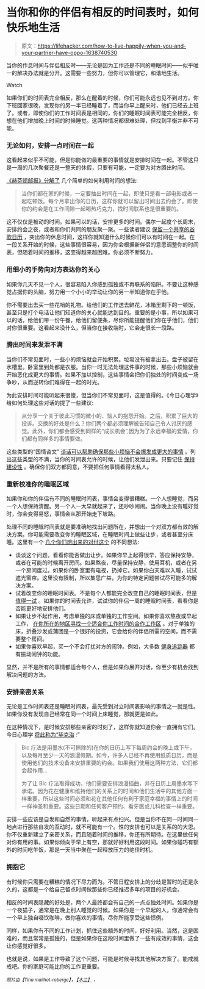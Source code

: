 # 当你和你的伴侣有相反的时间表时，如何快乐地生活

> 原文：<https://lifehacker.com/how-to-live-happily-when-you-and-your-partner-have-oppo-1638740530>

当你的作息时间与伴侣相反时——无论是因为工作还是不同的睡眠时间——似乎唯一的解决办法就是分开。这需要一些努力，但你可以管理它，和谐地生活。

Watch

如果你们的时间表完全相反，那么在醒着的时候，你们可能永远也见不到对方。你下班回家很晚，发现你的另一半已经睡着了，而当你早上醒来时，他们已经去上班了。或者，即使你们的工作时间表是相同的，你们的睡眠时间表可能完全相反，你想在他们增加晚上时间的时候睡觉。这两种情况都很难处理，但找到平衡并非不可能。

### 无论如何，安排一点时间在一起

这看起来似乎不可能，但是你能做的最重要的事情就是安排时间在一起。不管这只是一周的几次聚餐还是一整天的休假，只要有可能，一定要为对方腾出时间。

[《赫芬顿邮报》分解了](http://www.huffingtonpost.com/knowmore-tv/how-to-make-a-relationship-work_b_5341040.html) 几个简单的如何利用时间的想法:

> 当你们都在家的时候，一定要抽出时间在一起，即使只是看一部电影或者一起吃顿饭。每个月拿出你的日历，这样你就可以留出时间出去约会了。即使你的约会是在工作间隙一起喝热巧克力，找时间联系也是很重要的。

这不仅仅是被动的时间。如果可以的话，安排更多的时间。偶尔一起度个长周末，安排约会之夜，或者和你们共同的朋友聚一聚。一些读者建议 [保留一个共享的谷歌日历](https://twitter.com/kingthor/status/514855601696821248) ，突出你的休息时间，这样你就知道什么时候你们可以有时间在一起。在一段关系开始的时候，这些事情很容易，因为你会根据新伴侣的意愿调整你的时间表，但随着时间的推移，这变得越来越困难。你必须不断努力。

### **用细小的手势向对方表达你的关心**

如果你几天不见一个人，很容易陷入你感到孤独或不再联系的陷阱。不要让这种感觉占据你的头脑，努力用一个小小的举动让你的另一半知道你在乎他。

你不需要出去买一些花哨的礼物。给他们的工作送去鲜花，冰箱里剩下的一顿饭，甚至只是打个电话让他们知道你的关心就能达到目的。重要的是小事，所以如果可以的话，给他们带一份午餐，给他们留便条，尽你所能提醒他们你在乎他们，他们对你很重要。这看起来没什么，但当你在接收端时，它会走很长一段路。

### 腾出时间来发泄不满

当你们不常见面时，一些小的烦恼就会开始积累。垃圾没有被拿出去。盘子被留在水槽里。卧室里到处都是衣服。当你一时无法处理这件事的时候，那些小烦恼就会开始恶化成更大的事情。如果不加以控制，这些事情会把你们独处的时间变成一场争吵，从而逆转你们难得在一起的时光。

为此安排时间可能听起来很傻，但当你们不常见面时，这是值得的。《今日心理学》给如何处理这些对话的提了一些建议:

> 从分享一个关于彼此习惯的微小的、恼人的抱怨开始。之后，积累了巨大的投诉。交换的好处是什么？你们两个都必须理解被告知自己令人讨厌的感觉。此外，你们都会感受到同样的“成长机会”,因为为了永远幸福的爱情，你们都有同样多的事情要做。

这些类型的“国情咨文” [谈话可以帮助确保那些小烦恼不会爆发成更大的事情](https://lifehacker.com/how-to-turn-an-argument-into-a-productive-discussion-1171337265) 。列出这些类型的不满，当你的时间表允许的时候，让他们发泄出来。只要记住 [保持建设性](http://lifehacker.com/how-to-give-criticism-without-sounding-like-a-jerk-5915687) 。确保你们双方都同意，不要把任何事情看得太私人。

### 重新校准你的睡眠区域

如果你和你的伴侣有不同的睡眠时间表，事情会变得很糟糕。一个人想睡觉，而另一个人想保持清醒。另一个人一大早就起来了，还吵吵闹闹。当你晚上没有睡好觉时，你会变得易怒，事情会从那开始走下坡路。

处理不同的睡眠时间表就是要准确地找出问题所在，并想出一个对双方都有效的解决方案。你可能需要改变你的睡眠区域，在睡眠时间上做些让步，或者甚至分床睡。这里有一个 [几个你们想出来的对付这个](http://lifehacker.com/how-do-you-deal-with-different-sleep-schedules-than-you-1632446710) 的不同想法:

*   谈谈这个问题，看看你能否做出让步。如果你早上起得很早，答应保持安静，或者在可能的时候离开房间。如果熬夜，尽量保持安静，使用耳机，或者在另一个房间度过。如果你的卧室里有电视，扔掉它。如果你白天难以入睡，试试遮光窗帘。这里没有限制，所以集思广益，为你的特定问题尝试尽可能多的解决方案。
*   试着改变你的睡眠时间表。不是每个人都能完全改变自己的睡眠时间表，但是 [值得一试](http://lifehacker.com/how-to-get-better-sleep-and-need-less-every-night-5971884) 。如果你的时间表允许，试试你的伴侣一周的睡眠时间表，看看你是否能更好地安排他们。
*   如果让步不起作用，考虑单独的床或单独的工作空间。如果你喜欢熬夜或早起工作， [在你所在的地区寻找一个适合你工作时间的合作工作区](http://lifehacker.com/the-coworking-directory-wiki-helps-find-a-coworking-cen-5813667) 。对于单独的床，折叠沙发或蒲团是一个很好的投资，它会给你的伴侣所需的空间，而不需要整个房间。
*   如果你喜欢早起，买一个不会打扰对方的闹钟。例如，大多数 [健身追踪器](http://lifehacker.com/five-best-fitness-tracking-appliances-5907870) 都有振动闹钟的功能。

显然，并不是所有的事情都适合每个人，但是如果你展开对话，你至少有机会找到解决问题的方法。

### 安排亲密关系

无论是工作时间表还是睡眠时间表，最先受到对立时间表影响的事情之一就是性。如果你没有发现自己经常在同一个时间上床睡觉，那就更是如此。

在这种情况下，是时候安排那些亲密的时刻了，这样你就知道你会一直拥有它们。今日心理学 [将此称为“毕克治](http://www.psychologytoday.com/blog/stronger-the-broken-places/201401/not-enough-time-intimacy) :”

> Bic 疗法是用墨水(不可擦除的)在你的日历上写下每周约会的晚上或下午，以及每月至少一天的浪漫假期。如今，许多人已经不再使用纸质日历，而是使用他们的技术设备来安排重要的约会。如果我们使用这两种方法，它们都会起作用...
> 
> 为了让 Bic 疗法取得成功，他们需要安排浪漫插曲，并在日历上用墨水写下承诺。因为花在健康和维持他们的关系上的时间和他们生活中的其他方面一样重要，所以这些时间必须和花在其他任何有利于家庭幸福的事情上的时间一样神圣和重要。这些日期和任何客户预约、看牙医或儿科检查一样重要。

安排一些应该是自发和自然的事情，听起来有点扫兴。但是当你不在同一时间同一地点进行那些自发的互动时，就不可能有一个。性的安排也可以是关系的的大恩。你不仅重新建立了亲密关系，而且随着时间的推移，你还有所期待。在这里做任何对你有用的事。如果你倾向于早上有空，那就好好利用这段时间。如果你碰巧有额外的时间吃午饭，那是一天当中聚在一起释放压力的绝佳时机。

### **拥抱它**

有时候你只需要在糟糕的情况下尽力而为。不管日程安排上的分歧是暂时的还是永久的，这都是一个给自己留点时间做那些你已经推迟多年的项目的好机会。

相反的时间表隐藏的好处是，两个人最终都会有自己的一点点独处时间。如果你是一个夜猫子，通常是在晚上别人睡觉的时候。如果你是一个早起的人，你通常会有一个早上独自啜饮咖啡，做你喜欢的事情。尽你所能享受这些惯例。

同样，如果你有不同的工作计划，抓住这些额外的时间，好好利用。当然，这是困难的，而且常常是孤独的，但是如果你在这段时间里做了一些有成效的事情，这会让你感觉好很多。

也就是说，如果是工作导致了这个问题，可能是时候寻找其他解决方案了。能戒就戒吧。你的家庭可能比你的工作更重要。

<small>*照片由*</small><small>*【Tina mailhot-roberge】*</small>*，[<small>*【木兰】*</small>](https://secure.flickr.com/photos/mulan5/) <small>*，*</small>*